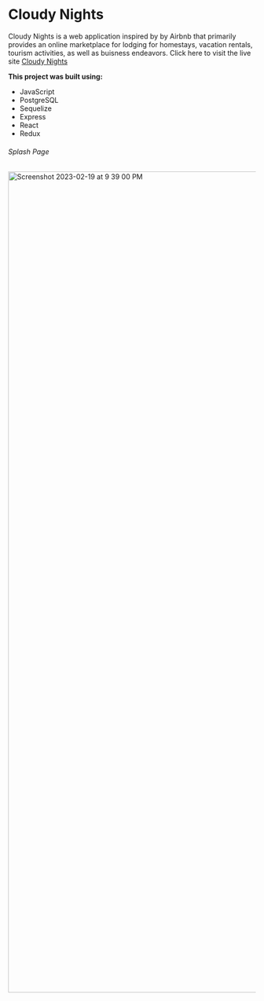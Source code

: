 # Cloudy Nights

Cloudy Nights is a web application inspired by by Airbnb that primarily provides an online marketplace for lodging for homestays, vacation rentals, tourism activities, as well as buisness endeavors. Click here to visit the live site [Cloudy Nights](https://e-bnb.onrender.com/)

**This project was built using:**
- JavaScript
- PostgreSQL
- Sequelize
- Express
- React
- Redux

###### Splash Page 
<img width="1672" alt="Screenshot 2023-02-19 at 9 39 00 PM" src="https://user-images.githubusercontent.com/107530902/220018051-b8e70d17-cb73-4ecc-813b-155091b2c7fd.png">

